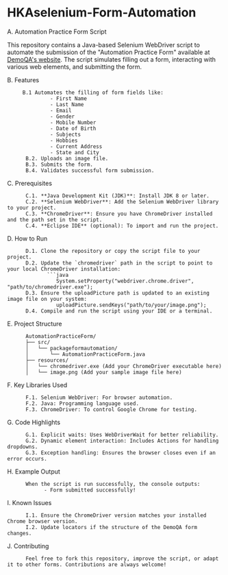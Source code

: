 # HKAselenium-Form-Automation

A. Automation Practice Form Script

This repository contains a Java-based Selenium WebDriver script to automate the submission of the "Automation Practice Form" available at [DemoQA's website](https://demoqa.com/automation-practice-form). The script simulates filling out a form, interacting with various web elements, and submitting the form.

B. Features

         B.1 Automates the filling of form fields like:
                  - First Name
                  - Last Name
                  - Email
                  - Gender
                  - Mobile Number
                  - Date of Birth
                  - Subjects
                  - Hobbies
                  - Current Address
                  - State and City
          B.2. Uploads an image file.
          B.3. Submits the form.
          B.4. Validates successful form submission.

C. Prerequisites

          C.1. **Java Development Kit (JDK)**: Install JDK 8 or later.
          C.2. **Selenium WebDriver**: Add the Selenium WebDriver library to your project.
          C.3. **ChromeDriver**: Ensure you have ChromeDriver installed and the path set in the script.
          C.4. **Eclipse IDE** (optional): To import and run the project.

D. How to Run

          D.1. Clone the repository or copy the script file to your project.
          D.2. Update the `chromedriver` path in the script to point to your local ChromeDriver installation:
                 ```java
                    System.setProperty("webdriver.chrome.driver", "path/to/chromedriver.exe");
          D.3. Ensure the uploadPicture path is updated to an existing image file on your system:
                    uploadPicture.sendKeys("path/to/your/image.png");
          D.4. Compile and run the script using your IDE or a terminal.

E. Project Structure

          AutomationPracticeForm/
          ├── src/
          │   └── packageformautomation/
          │       └── AutomationPracticeForm.java
          ├── resources/
          │   └── chromedriver.exe (Add your ChromeDriver executable here)
          │   └── image.png (Add your sample image file here)
          
F. Key Libraries Used

          F.1. Selenium WebDriver: For browser automation.
          F.2. Java: Programming language used.
          F.3. ChromeDriver: To control Google Chrome for testing.
          
G. Code Highlights

          G.1. Explicit waits: Uses WebDriverWait for better reliability.
          G.2. Dynamic element interaction: Includes Actions for handling dropdowns.
          G.3. Exception handling: Ensures the browser closes even if an error occurs.
          
H. Example Output

          When the script is run successfully, the console outputs:
                - Form submitted successfully!
                
I. Known Issues

          I.1. Ensure the ChromeDriver version matches your installed Chrome browser version.
          I.2. Update locators if the structure of the DemoQA form changes.
          
J. Contributing

          Feel free to fork this repository, improve the script, or adapt it to other forms. Contributions are always welcome!
